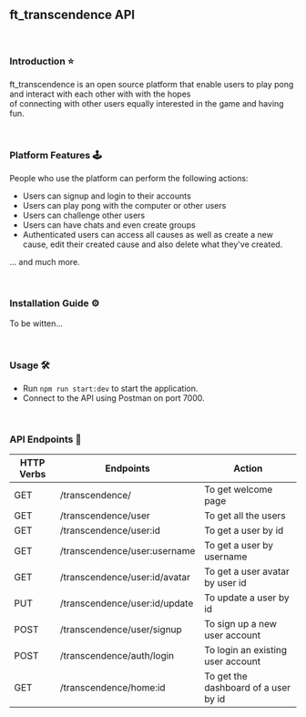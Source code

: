 ## ft_transcendence API

<br>

### Introduction ⭐

ft_transcendence is an open source platform that enable users to play pong and interact with each other with with the hopes \
of connecting with other users equally interested in the game and having fun.

<br>

### Platform Features 🕹️

People who use the platform can perform the following actions:

- Users can signup and login to their accounts
- Users can play pong with the computer or other users
- Users can challenge other users
- Users can have chats and even create groups
- Authenticated users can access all causes as well as create a new cause, edit their created cause and also
  delete what they've created.

... and much more.

<br>

### Installation Guide ⚙️

To be witten...

<br>

### Usage 🛠️

- Run `npm run start:dev` to start the application.
- Connect to the API using Postman on port 7000.

<br>

### API Endpoints 🔗

| HTTP Verbs | Endpoints                     | Action                               |
| ---------- | ----------------------------- | ------------------------------------ |
| GET        | /transcendence/               | To get welcome page                  |
| GET        | /transcendence/user           | To get all the users                 |
| GET        | /transcendence/user:id        | To get a user by id                  |
| GET        | /transcendence/user:username  | To get a user by username            |
| GET        | /transcendence/user:id/avatar | To get a user avatar by user id      |
| PUT        | /transcendence/user:id/update | To update a user by id               |
| POST       | /transcendence/user/signup    | To sign up a new user account        |
| POST       | /transcendence/auth/login     | To login an existing user account    |
| GET        | /transcendence/home:id        | To get the dashboard of a user by id |
